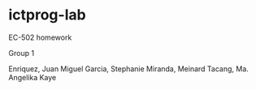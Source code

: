 # ictprog-lab
EC-502
homework

Group 1

Enriquez, Juan Miguel
Garcia, Stephanie
Miranda, Meinard
Tacang, Ma. Angelika Kaye
